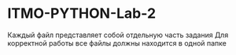 # ITMO-PYTHON-Lab-2
Каждый файл представляет собой отдельную часть задания
Для корректной работы все файлы должны находится в одной папке

